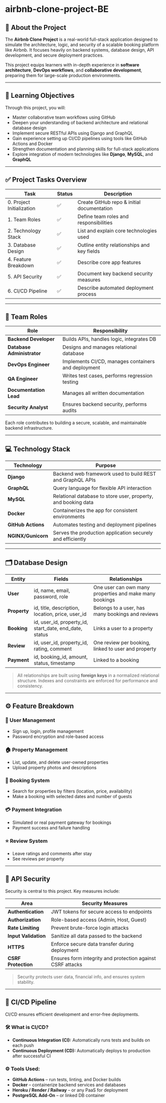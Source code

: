 # airbnb-clone-project-BE

## 📖 About the Project

The **Airbnb Clone Project** is a real-world full-stack application designed to simulate the architecture, logic, and security of a scalable booking platform like Airbnb. It focuses heavily on backend systems, database design, API development, and secure deployment practices.

This project equips learners with in-depth experience in **software architecture**, **DevOps workflows**, and **collaborative development**, preparing them for large-scale production environments.

---

## 🎯 Learning Objectives

Through this project, you will:

- Master collaborative team workflows using GitHub
- Deepen your understanding of backend architecture and relational database design
- Implement secure RESTful APIs using Django and GraphQL
- Gain experience setting up CI/CD pipelines using tools like GitHub Actions and Docker
- Strengthen documentation and planning skills for full-stack applications
- Explore integration of modern technologies like **Django**, **MySQL**, and **GraphQL**

---

## ✅ Project Tasks Overview

| Task | Status | Description |
|------|--------|-------------|
| 0. Project Initialization | ✅ | Create GitHub repo & initial documentation |
| 1. Team Roles | ✅ | Define team roles and responsibilities |
| 2. Technology Stack | ✅ | List and explain core technologies used |
| 3. Database Design | ✅ | Outline entity relationships and key fields |
| 4. Feature Breakdown | ✅ | Describe core app features |
| 5. API Security | ✅ | Document key backend security measures |
| 6. CI/CD Pipeline | ✅ | Describe automated deployment process |

---

## 👥 Team Roles

| Role | Responsibility |
|------|----------------|
| **Backend Developer** | Builds APIs, handles logic, integrates DB |
| **Database Administrator** | Designs and manages relational database |
| **DevOps Engineer** | Implements CI/CD, manages containers and deployment |
| **QA Engineer** | Writes test cases, performs regression testing |
| **Documentation Lead** | Manages all written documentation |
| **Security Analyst** | Ensures backend security, performs audits |

Each role contributes to building a secure, scalable, and maintainable backend infrastructure.

---

## 💻 Technology Stack

| Technology | Purpose |
|------------|---------|
| **Django** | Backend web framework used to build REST and GraphQL APIs |
| **GraphQL** | Query language for flexible API interaction |
| **MySQL** | Relational database to store user, property, and booking data |
| **Docker** | Containerizes the app for consistent environments |
| **GitHub Actions** | Automates testing and deployment pipelines |
| **NGINX/Gunicorn** | Serves the production application securely and efficiently |

---

## 🗂️ Database Design

| Entity | Fields | Relationships |
|--------|--------|---------------|
| **User** | id, name, email, password, role | One user can own many properties and make many bookings |
| **Property** | id, title, description, location, price, user_id | Belongs to a user, has many bookings and reviews |
| **Booking** | id, user_id, property_id, start_date, end_date, status | Links a user to a property |
| **Review** | id, user_id, property_id, rating, comment | One review per booking, linked to user and property |
| **Payment** | id, booking_id, amount, status, timestamp | Linked to a booking |

> All relationships are built using **foreign keys** in a normalized relational structure. Indexes and constraints are enforced for performance and consistency.

---

## ⚙️ Feature Breakdown

### 👤 User Management
- Sign up, login, profile management
- Password encryption and role-based access

### 🏠 Property Management
- List, update, and delete user-owned properties
- Upload property photos and descriptions

### 📅 Booking System
- Search for properties by filters (location, price, availability)
- Make a booking with selected dates and number of guests

### 💳 Payment Integration
- Simulated or real payment gateway for bookings
- Payment success and failure handling

### ⭐ Review System
- Leave ratings and comments after stay
- See reviews per property

---

## 🔐 API Security

Security is central to this project. Key measures include:

| Area | Security Measures |
|------|-------------------|
| **Authentication** | JWT tokens for secure access to endpoints |
| **Authorization** | Role-based access (Admin, Host, Guest) |
| **Rate Limiting** | Prevent brute-force login attacks |
| **Input Validation** | Sanitize all data passed to the backend |
| **HTTPS** | Enforce secure data transfer during deployment |
| **CSRF Protection** | Ensures form integrity and protection against CSRF attacks |

> Security protects user data, financial info, and ensures system stability.

---

## 🔄 CI/CD Pipeline

CI/CD ensures efficient development and error-free deployments.

### 🛠️ What is CI/CD?
- **Continuous Integration (CI):** Automatically runs tests and builds on each push
- **Continuous Deployment (CD):** Automatically deploys to production after successful CI

### ⚙️ Tools Used:
- **GitHub Actions** – run tests, linting, and Docker builds
- **Docker** – containerize backend services and databases
- **Heroku / Render / Railway** – or any PaaS for deployment
- **PostgreSQL Add-On** – or linked DB container


